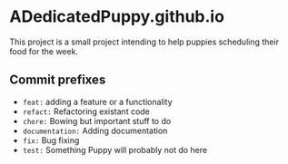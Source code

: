 # ADedicatedPuppy.github.io

This project is a small project intending to help puppies scheduling their food for the week.

## Commit prefixes

- `feat:` adding a feature or a functionality
- `refact:` Refactoring existant code
- `chore:` Bowing but important stuff to do
- `documentation:` Adding documentation
- `fix:` Bug fixing
- `test:` Something Puppy will probably not do here
